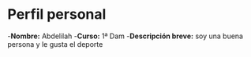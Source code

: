 # Perfil personal 
-**Nombre:** Abdelilah
-**Curso:** 1ª Dam
-**Descripción breve:** soy una buena persona y le gusta el deporte
